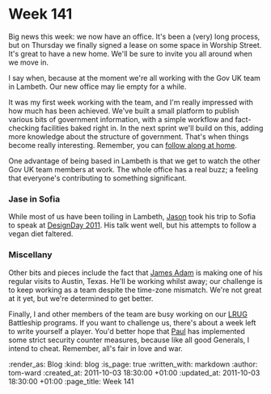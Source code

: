 Week 141
========

Big news this week: we now have an office.  It's been a (very) long process, but on Thursday we finally signed a lease on some space in Worship Street.  It's great to have a new home.  We'll be sure to invite you all around when we move in.  

I say when, because at the moment we're all working with the Gov UK team in Lambeth.  Our new office may lie empty for a while.  

It was my first week working with the team, and I'm really impressed with how much has been achieved.  We've built a small platform to publish various bits of government information, with a simple workflow and fact-checking facilities baked right in.  In the next sprint we'll build on this, adding more knowledge about the structure of government.  That's when things become really interesting.  Remember, you can [follow along at home](http://github.com/alphagov/whitehall).

One advantage of being based in Lambeth is that we get to watch the other Gov UK team members at work.  The whole office has a real buzz; a feeling that everyone's contributing to something significant.

### Jase in Sofia

While most of us have been toiling in Lambeth, [Jason](/jason-cale) took his trip to Sofia to speak at [DesignDay 2011](http://designday.netmag.bg/).  His talk went well, but his attempts to follow a vegan diet faltered.  

### Miscellany ###

Other bits and pieces include the fact that [James Adam](/james-adam) is making one of his regular visits to Austin, Texas.  He'll be working whilst away; our challenge is to keep working as a team despite the time-zone mismatch.  We're not great at it yet, but we're determined to get better.

Finally, I and other members of the team are busy working on our [LRUG](http://lrug.org/) Battleship programs.  If you want to challenge us, there's about a week left to write yourself a player.  You'd better hope that [Paul](http://po-ru.com/) has implemented some strict security counter measures, because like all good Generals, I intend to cheat.  Remember, all's fair in love and war.


:render_as: Blog
:kind: blog
:is_page: true
:written_with: markdown
:author: tom-ward
:created_at: 2011-10-03 18:30:00 +01:00
:updated_at: 2011-10-03 18:30:00 +01:00
:page_title: Week 141
